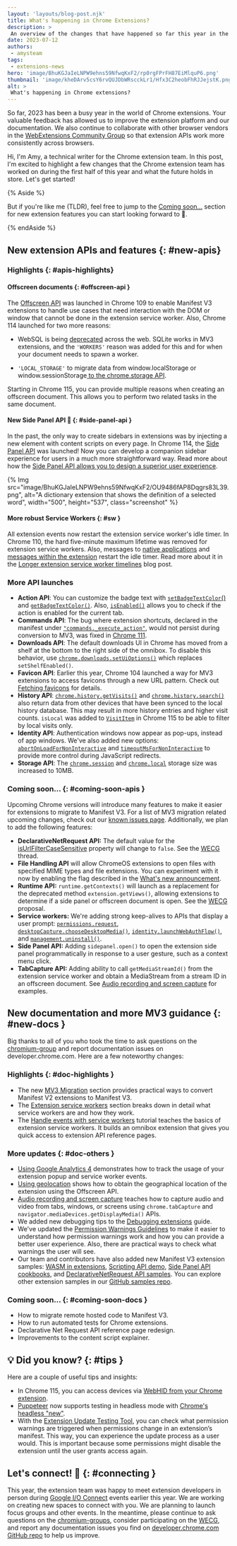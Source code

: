 ```yaml
---
layout: 'layouts/blog-post.njk'
title: What's happening in Chrome Extensions?
description: >
 An overview of the changes that have happened so far this year in the Chrome Extension Platform. Plus exciting upcoming new extension features developers can look forward to.
date: 2023-07-12
authors:
 - amysteam
tags:
 - extensions-news
hero: 'image/BhuKGJaIeLNPW9ehns59NfwqKxF2/rp0rgFPrFH87EiMlquP6.png'
thumbnail: 'image/kheDArv5csY6rvQUJDbWRscckLr1/Hfx3C2heobFhRJJejstK.png'
alt: >
 What's happening in Chrome extensions?
---
```


So far, 2023 has been a busy year in the world of Chrome extensions. Your valuable feedback has allowed us to improve the extension platform and our documentation. We also continue to collaborate with other browser vendors in the [WebExtensions Community Group][wecg] so that extension APIs work more consistently across browsers. 

Hi, I'm Amy, a technical writer for the Chrome extension team. In this post, I'm excited to highlight a few changes that the Chrome extension team has worked on during the first half of this year and what the future holds in store. Let's get started!

{% Aside %}

But if you're like me (TLDR), feel free to jump to the [Coming soon...][sec-coming-apis] section for new extension features you can start looking forward to 🙂.

{% endAside %}

## New extension APIs and features {: #new-apis}

### Highlights {: #apis-highlights}

#### Offscreen documents {: #offscreen-api }

The [Offscreen API][api-offscreen] was launched in Chrome 109 to enable Manifest V3 extensions to handle use cases that need interaction with the DOM or window that cannot be done in the extension service worker. Also, Chrome 114 launched for two more reasons: 

- WebSQL is being [deprecated][web-sql] across the web. SQLite works in MV3 extensions, and the `'WORKERS'` reason was added for this and for when your document needs to spawn a worker.

- `'LOCAL_STORAGE'` to migrate data from window.localStorage or window.sessionStorage[ to the chrome.storage API][mv3-localstorage]. 

Starting in Chrome 115, you can provide multiple reasons when creating an offscreen document. This allows you to perform two related tasks in the same document.

#### New Side Panel API 🎉 {: #side-panel-api }

In the past, the only way to create sidebars in extensions was by injecting a new element with content scripts on every page. In Chrome 114, the [Side Panel API][api-sidepanel] was launched! Now you can develop a companion sidebar experience for users in a much more straightforward way. Read more about how the [Side Panel API allows you to design a superior user experience][blog-sidepanel].

{% Img src="image/BhuKGJaIeLNPW9ehns59NfwqKxF2/OU9486fAP8Dqgrs83L39.png", alt="A dictionary extension that shows the definition of a selected word", width="500", height="537", class="screenshot" %}

#### More robust Service Workers {: #sw }

All extension events now restart the extension service worker's idle timer. In Chrome 110, the hard five-minute maximum lifetime was removed for extension service workers. Also, messages to [native applications][doc-native-msg] and [messages within the extension][doc-messages] restart the idle timer. Read more about it in the [Longer extension service worker timelines][blog-sw-lifetimes] blog post.

### More API launches

* **Action API**: You can customize the badge text with [`setBadgeTextColor`()][action-set-color] and [`getBadgeTextColor()`][action-get-color]. Also, [`isEnabled()`][action-isenabled] allows you to check if the action is enabled for the current tab. 
* **Commands API**: The bug where extension shortcuts, declared in the manifest under [`"commands._execute_action"`][commands-execute-action], would not persist during conversion to MV3, was fixed in [Chrome 111][bug-fix-commands].
* **Downloads API**: The default downloads UI in Chrome has moved from a shelf at the bottom to the right side of the omnibox. To disable this behavior, use [`chrome.downloads.setUiOptions()`][downloads-setui] which replaces `setShelfEnabled()`. 
* **Favicon API**: Earlier this year, Chrome 104 launched a way for MV3 extensions to access favicons through a new URL pattern. Check out [Fetching favicons][api-favicon] for details.
* **History API**: [`chrome.history.getVisits()`][history-get-visits] and [`chrome.history.search()`][history-search] also return data from other devices that have been synced to the local history database. This may result in more history entries and higher visit counts. `isLocal` was added to [`VisitItem`][history-visititem] in Chrome 115 to be able to filter by local visits only.
* **Identity API**: Authentication windows now appear as pop-ups, instead of app windows. We've also added new options: [`abortOnLoadForNonInteractive`][identity-abort] and [`timeoutMsForNonInteractive`][identity-timeout] to provide more control during JavaScript redirects.
* **Storage API**: The [`chrome.session`][storage-session] and [`chrome.local`][storage-local] storage size was increased to 10MB.

### Coming soon... {: #coming-soon-apis }

Upcoming Chrome versions will introduce many features to make it easier for extensions to migrate to Manifest V3. For a list of MV3 migration related upcoming changes, check out our [known issues page][mv3-known-issues]. Additionally, we plan to add the following features:

* **DeclarativeNetRequest API:** The default value for the [isUrlFilterCaseSensitive][dnr-url-case] property will change to `false`. See the [WECG][wecg-dnr-url-case] thread.
* **File Handling API** will allow ChromeOS extensions to open files with specified MIME types and file extensions. You can experiment with it now by enabling the flag described in the [What's new announcement][wn-file-handling].
* **Runtime API:** `runtime.getContexts()` will launch as a replacement for the deprecated method `extension.getViews()`, allowing extensions to determine if a side panel or offscreen document is open. See the [WECG][wecg-get-contexts] proposal.
* **Service workers:** We're adding strong keep-alives to APIs that display a user prompt: [`permissions.request`][permission-request], [`desktopCapture.chooseDesktopMedia()`][desktop-capture], [`identity.launchWebAuthFlow()`][identity-launchwebflow], and [`management.uninstall()`][management-uninstall].
* **Side Panel API:** Adding `sidepanel.open()` to open the extension side panel programmatically in response to a user gesture, such as a context menu click.
* **TabCapture API:** Adding ability to call `getMediaStreamId()` from the extension service worker and obtain a MediaStream from a stream ID in an offscreen document. See [Audio recording and screen capture][tut-capture] for examples. 

## New documentation and more MV3 guidance {: #new-docs }

Big thanks to all of you who took the time to ask questions on the [chromium-group][chromium-group] and report documentation issues on developer.chrome.com. Here are a few noteworthy changes:

### Highlights {: #doc-highlights }

* The new [MV3 Migration][mv3-migration] section provides practical ways to convert Manifest V2 extensions to Manifest V3.
* The [Extension service workers][sw-explainer] section breaks down in detail what service workers are and how they work.
* The [Handle events with service workers][sw-tut] tutorial teaches the basics of extension service workers. It builds an omnibox extension that gives you quick access to extension API reference pages.

### More updates {: #doc-others }

* [Using Google Analytics 4][tut-ga4] demonstrates how to track the usage of your extension popup and service worker events.
* [Using geolocation][tut-geo] shows how to obtain the geographical location of the extension using the Offscreen API.
* [Audio recording and screen capture][tut-capture] teaches how to capture audio and video from tabs, windows, or screens using `chrome.tabCapture` and `navigator.mediaDevices.getDisplayMedia()` APIs.
* We added new debugging tips to the [Debugging extensions][tut-debug] guide.
* We've updated the [Permission Warnings Guidelines][guide-perm-warn] to make it easier to understand how permission warnings work and how you can provide a better user experience. Also, there are practical ways to check what warnings the user will see.
* Our team and contributors have also added new Manifest V3 extension samples: [WASM in extensions][gh-wasm], [Scripting API demo][gh-scripting], [Side Panel API cookbooks][gh-sidepanel], and [DeclarativeNetRequest API samples][gh-dnr]. You can explore other extension samples in our [GitHub samples repo][gh-ext-samples].

### Coming soon... {: #coming-soon-docs }

* How to migrate remote hosted code to Manifest V3.
* How to run automated tests for Chrome extensions.
* Declarative Net Request API reference page redesign.
* Improvements to the content script explainer.

## 💡 Did you know? {: #tips }

Here are a couple of useful tips and insights:

* In Chrome 115, you can access devices via [WebHID from your Chrome extension][gh-webhid].
* [Puppeteer][puppeteer] now supports testing in headless mode with [Chrome's headless "new"][chrome-headless].
* With the [Extension Update Testing Tool][gh-update-tool], you can check what permission warnings are triggered when permissions change in an extension’s manifest. This way, you can experience the update process as a user would. This is important because some permissions might disable the extension until the user grants access again.

## Let's connect! 🙌 {: #connecting }

This year, the extension team was happy to meet extension developers in person during [Google I/O Connect][yt-io-connect] events earlier this year. We are working on creating new spaces to connect with you. We are planning to launch focus groups and other events. In the meantime, please continue to ask questions on the [chromium-groups][chromium-group], consider participating on the [WECG][wecg], and report any documentation issues you find on [developer.chrome.com GitHub repo][github-dcc] to help us improve.

[action-get-color]: /docs/extensions/reference/action/#method-getBadgeTextColor
[action-isenabled]: /docs/extensions/reference/action/#method-isEnabled
[action-set-color]: /docs/extensions/reference/action/#method-setBadgeTextColor
[api-action]: /docs/extensions/reference/action/
[api-favicon]: /docs/extensions/mv3/favicon/
[api-offscreen]: /docs/extensions/reference/offscreen/
[api-sidepanel]: /docs/extensions/reference/sidePanel/
[blog-sidepanel]: /blog/extension-side-panel-launch/
[blog-sw-lifetimes]: /blog/longer-esw-lifetimes/
[bug-fix-commands]: https://chromiumdash.appspot.com/commit/a98898b9615f2e454ec02917c720f479f29e673f
[chrome-headless]: /articles/new-headless/
[chromium-group]: https://groups.google.com/a/chromium.org/g/chromium-extensions
[commands-execute-action]: /docs/extensions/reference/commands/#action-commands
[desktop-capture]: /docs/extensions/reference/desktopCapture/#method-chooseDesktopMedia
[dnr-url-case]: /docs/extensions/reference/declarativeNetRequest/#property-RuleCondition-isUrlFilterCaseSensitive
[doc-messages]: /docs/extensions/mv3/messaging/
[doc-native-msg]: /docs/extensions/mv3/nativeMessaging/
[downloads-setui]: /docs/extensions/reference/downloads/#method-setUiOptions
[gh-dnr]: https://github.com/GoogleChrome/chrome-extensions-samples/tree/main/api-samples/declarativeNetRequest
[gh-ext-samples]: https://github.com/GoogleChrome/chrome-extensions-samples
[gh-scripting]: https://github.com/GoogleChrome/chrome-extensions-samples/tree/main/api-samples/scripting
[gh-sidepanel]: https://github.com/GoogleChrome/chrome-extensions-samples/tree/main/functional-samples
[gh-update-tool]: https://github.com/GoogleChromeLabs/extension-update-testing-tool
[gh-wasm]: https://github.com/GoogleChrome/chrome-extensions-samples/tree/main/functional-samples
[gh-webhid]: https://github.com/GoogleChrome/chrome-extensions-samples/tree/main/functional-samples/sample.co2meter
[github-dcc]: https://github.com/GoogleChrome/developer.chrome.com/issues
[guide-perm-warn]: /docs/extensions/mv3/permission_warnings/
[history-get-visits]: /docs/extensions/reference/history/#method-getVisits
[history-search]: /docs/extensions/reference/history/#method-search
[history-visititem]: /docs/extensions/reference/history/#type-VisitItem
[identity-abort]: /docs/extensions/reference/identity#property-WebAuthFlowDetails-abortOnLoadForNonInteractive
[identity-launchwebflow]: /docs/extensions/reference/identity/#method-launchWebAuthFlow
[identity-timeout]: /docs/extensions/reference/identity/#property-WebAuthFlowDetails-timeoutMsForNonInteractive
[mv3-known-issues]: /docs/extensions/migrating/known-issues/#closing-the-platform-gap
[management-uninstall]: /docs/extensions/reference/management/#method-uninstall
[mv3-localstorage]: /docs/extensions/migrating/to-service-workers/#convert-localstorage
[mv3-migration]: /docs/extensions/#migrate-from-manifest-v2-to-manifest-v3
[permission-request]: /docs/extensions/reference/permissions/#method-request
[puppeteer]: https://pptr.dev/guides/chrome-extensions
[sec-coming-apis]: #coming-soon-apis
[sec-coming-docs]: #coming-soon-docs
[storage-local]: /docs/extensions/reference/storage/#property-local
[storage-session]: /docs/extensions/reference/storage/#property-session
[sw-explainer]: /docs/extensions/#service-workers
[sw-tut]: /docs/extensions/mv3/getstarted/tut-quick-reference/
[tut-capture]: /docs/extensions/mv3/screen_capture/
[tut-debug]: /docs/extensions/mv3/tut_debugging/
[tut-ga4]: /docs/extensions/mv3/tut_analytics/
[tut-geo]: /docs/extensions/mv3/geolocation/
[web-sql]: /blog/deprecating-web-sql/
[wecg-dnr-url-case]: https://github.com/w3c/webextensions/issues/269
[wecg-get-contexts]: https://github.com/w3c/webextensions/blob/main/proposals/runtime_get_contexts.md
[wecg]: https://github.com/w3c/webextensions/issues
[wn-file-handling]: /docs/extensions/whatsnew#the-file-handling-api-comes-to-chromeos
[yt-io-connect]: https://youtu.be/634qUJ0rJ8I